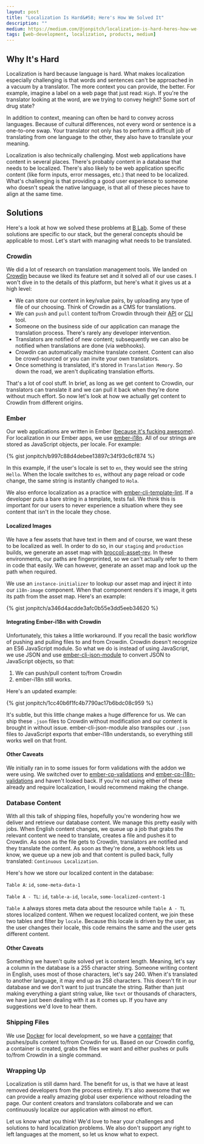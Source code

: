 ```yaml
---
layout: post
title: "Localization Is Hard&#58; Here's How We Solved It"
description: ""
medium: https://medium.com/@jonpitch/localization-is-hard-heres-how-we-solved-it-52dad61bfce3
tags: [web-development, localization, products, medium]
---
```


## Why It's Hard
Localization is hard because language is hard. What makes localization especially challenging is that words and sentences can't be approached in a vacuum by a translator. The more context you can provide, the better. For example, imagine a label on a web page that just read: `High`. If you're the translator looking at the word, are we trying to convey height? Some sort of drug state?

In addition to context, meaning can often be hard to convey across languages. Because of cultural differences, not every word or sentence is a one-to-one swap. Your translator not only has to perform a difficult job of translating from one language to the other, they also have to translate your meaning.

Localization is also technically challenging. Most web applications have content in several places. There's probably content in a database that needs to be localized. There's also likely to be web application specific content (like form inputs, error messages, etc.) that need to be localized. What's challenging is that providing a good user experience to someone who doesn't speak the native language, is that all of these pieces have to align at the same time.

## Solutions
Here's a look at how we solved these problems at [B Lab](http://www.bcorporation.net/). Some of these solutions are specific to our stack, but the general concepts should be applicable to most. Let's start with managing what needs to be translated.

### Crowdin
We did a lot of research on translation management tools. We landed on [Crowdin](https://crowdin.com/) because we liked its feature set and it solved all of our use cases. I won't dive in to the details of this platform, but here's what it gives us at a high level:

* We can store our content in key/value pairs, by uploading any type of file of our choosing. Think of Crowdin as a CMS for translations.
* We can `push` and `pull` content to/from Crowdin through their [API](https://crowdin.com/page/api) or [CLI](https://crowdin.com/page/cli-tool) tool.
* Someone on the business side of our application can manage the translation process. There's rarely any developer intervention.
* Translators are notified of new content; subsequently we can also be notified when translations are done (via webhooks).
* Crowdin can automatically machine translate content. Content can also be crowd-sourced or you can invite your own translators.
* Once something is translated, it's stored in `Translation Memory`. So down the road, we aren't duplicating translation efforts.

That's a lot of cool stuff. In brief, as long as we get content to Crowdin, our translators can translate it and we can pull it back when they're done without much effort. So now let's look at how we actually get content to Crowdin from different origins.

### Ember
Our web applications are written in Ember ([because it's fucking awesome](https://emberway.io/ember-get-shit-done-36383c2ccc53)). For localization in our Ember apps, we use [ember-i18n](https://github.com/jamesarosen/ember-i18n). All of our strings are stored as JavaScript objects, per locale. For example:

{% gist jonpitch/b997c88d4debee13897c34f93c6cf874 %}

In this example, if the user's locale is set to `en`, they would see the string `Hello`. When the locale switches to `es`, without any page reload or code change, the same string is instantly changed to `Hola`.

We also enforce localization as a practice with [ember-cli-template-lint](https://github.com/rwjblue/ember-cli-template-lint). If a developer puts a bare string in a template, tests fail. We think this is important for our users to never experience a situation where they see content that isn't in the locale they chose.

#### Localized Images
We have a few assets that have text in them and of course, we want these to be localized as well. In order to do so, in our `staging` and `production` builds, we generate an asset map with [broccoli-asset-rev](https://github.com/rickharrison/broccoli-asset-rev). In these environments, our paths are fingerprinted, so we can't actually refer to them in code that easily. We can however, generate an asset map and look up the path when required.

We use an `instance-initializer` to lookup our asset map and inject it into our `i18n-image` component. When that component renders it's image, it gets its path from the asset map. Here's an example:

{% gist jonpitch/a346d4acdde3afc0b55e3dd5eeb34620 %}

#### Integrating Ember-i18n with Crowdin
Unfortunately, this takes a little workaround. If you recall the basic workflow of pushing and pulling files to and from Crowdin. Crowdin doesn't recognize an ES6 JavaScript module. So what we do is instead of using JavaScript, we use JSON and use [ember-cli-json-module](https://github.com/IvyApp/ember-cli-json-module) to convert JSON to JavaScript objects, so that:

1. We can push/pull content to/from Crowdin
2. ember-i18n still works.

Here's an updated example:

{% gist jonpitch/1cc40b6f1fc4b7790ac17b6bdc08c959 %}

It's subtle, but this little change makes a huge difference for us. We can ship these `.json` files to Crowdin without modification and our content is brought in without issue. ember-cli-json-module also transpiles our `.json` files to JavaScript exports that ember-i18n understands, so everything still works well on that front.

#### Other Caveats
We initially ran in to some issues for form validations with the addon we were using. We switched over to [ember-cp-validations](https://github.com/offirgolan/ember-cp-validations) and [ember-cp-i18n-validations](https://github.com/jasonmit/ember-i18n-cp-validations) and haven't looked back. If you're not using either of these already and require localization, I would recommend making the change.

### Database Content
With all this talk of shipping files, hopefully you're wondering how we deliver and retrieve our database content. We manage this pretty easily with jobs. When English content changes, we queue up a job that grabs the relevant content we need to translate, creates a file and pushes it to Crowdin. As soon as the file gets to Crowdin, translators are notified and they translate the content. As soon as they're done, a webhook lets us know, we queue up a new job and that content is pulled back, fully translated: `Continuous Localization`.

Here's how we store our localized content in the database:

`Table A`: `id`, `some-meta-data-1`

`Table A - TL`: `id`, `table-a-id`, `locale`, `some-localized-content-1`

`Table A` always stores meta data about the resource while `Table A - TL` stores localized content. When we request localized content, we join these two tables and filter by `locale`. Because this locale is driven by the user, as the user changes their locale, this code remains the same and the user gets different content.

#### Other Caveats
Something we haven't quite solved yet is content length. Meaning, let's say a column in the database is a 255 character string. Someone writing content in English, uses most of those characters, let's say 240. When it's translated to another language, it may end up as 258 characters. This doesn't fit in our database and we don't want to just truncate the string. Rather than just making everything a giant string value, like `text` or thousands of characters, we have just been dealing with it as it comes up. If you have any suggestions we'd love to hear them.

### Shipping Files
We use [Docker](https://www.docker.com/) for local development, so we have a [container](https://hub.docker.com/r/impactbot/impact-platform-crowdin/) that pushes/pulls content to/from Crowdin for us. Based on our Crowdin config, a container is created, grabs the files we want and either pushes or pulls to/from Crowdin in a single command.

### Wrapping Up
Localization is still damn hard. The benefit for us, is that we have at least removed developers from the process entirely. It's also awesome that we can provide a really amazing global user experience without reloading the page. Our content creators and translators collaborate and we can continuously localize our application with almost no effort.

Let us know what you think! We'd love to hear your challenges and solutions to hard localization problems. We also don't support any right to left languages at the moment, so let us know what to expect.
